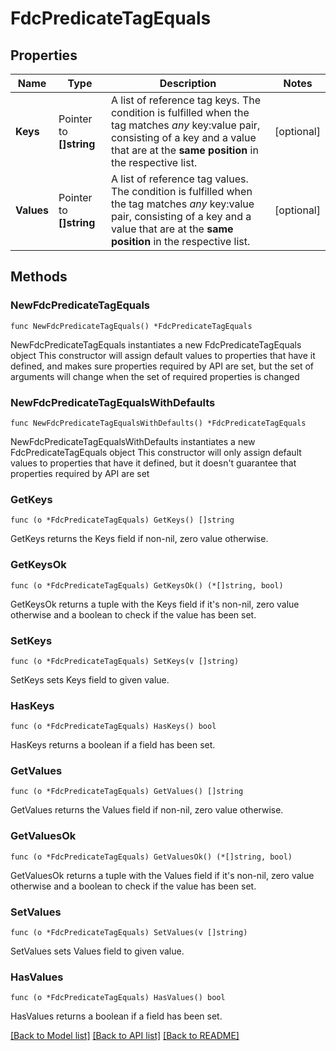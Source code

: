 # FdcPredicateTagEquals

## Properties

Name | Type | Description | Notes
------------ | ------------- | ------------- | -------------
**Keys** | Pointer to **[]string** | A list of reference tag keys.   The condition is fulfilled when the tag matches *any* key:value pair, consisting of a key and a value that are at the **same position** in the respective list. | [optional] 
**Values** | Pointer to **[]string** | A list of reference tag values.   The condition is fulfilled when the tag matches *any* key:value pair, consisting of a key and a value that are at the **same position** in the respective list. | [optional] 

## Methods

### NewFdcPredicateTagEquals

`func NewFdcPredicateTagEquals() *FdcPredicateTagEquals`

NewFdcPredicateTagEquals instantiates a new FdcPredicateTagEquals object
This constructor will assign default values to properties that have it defined,
and makes sure properties required by API are set, but the set of arguments
will change when the set of required properties is changed

### NewFdcPredicateTagEqualsWithDefaults

`func NewFdcPredicateTagEqualsWithDefaults() *FdcPredicateTagEquals`

NewFdcPredicateTagEqualsWithDefaults instantiates a new FdcPredicateTagEquals object
This constructor will only assign default values to properties that have it defined,
but it doesn't guarantee that properties required by API are set

### GetKeys

`func (o *FdcPredicateTagEquals) GetKeys() []string`

GetKeys returns the Keys field if non-nil, zero value otherwise.

### GetKeysOk

`func (o *FdcPredicateTagEquals) GetKeysOk() (*[]string, bool)`

GetKeysOk returns a tuple with the Keys field if it's non-nil, zero value otherwise
and a boolean to check if the value has been set.

### SetKeys

`func (o *FdcPredicateTagEquals) SetKeys(v []string)`

SetKeys sets Keys field to given value.

### HasKeys

`func (o *FdcPredicateTagEquals) HasKeys() bool`

HasKeys returns a boolean if a field has been set.

### GetValues

`func (o *FdcPredicateTagEquals) GetValues() []string`

GetValues returns the Values field if non-nil, zero value otherwise.

### GetValuesOk

`func (o *FdcPredicateTagEquals) GetValuesOk() (*[]string, bool)`

GetValuesOk returns a tuple with the Values field if it's non-nil, zero value otherwise
and a boolean to check if the value has been set.

### SetValues

`func (o *FdcPredicateTagEquals) SetValues(v []string)`

SetValues sets Values field to given value.

### HasValues

`func (o *FdcPredicateTagEquals) HasValues() bool`

HasValues returns a boolean if a field has been set.


[[Back to Model list]](../README.md#documentation-for-models) [[Back to API list]](../README.md#documentation-for-api-endpoints) [[Back to README]](../README.md)


